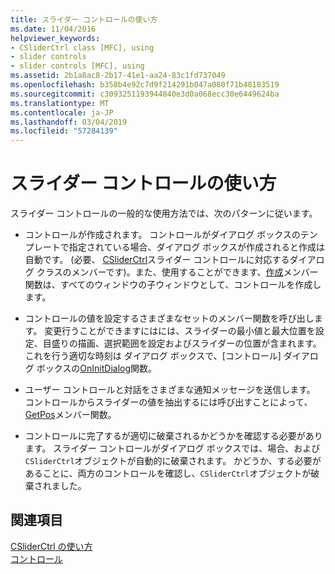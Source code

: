 ```yaml
---
title: スライダー コントロールの使い方
ms.date: 11/04/2016
helpviewer_keywords:
- CSliderCtrl class [MFC], using
- slider controls
- slider controls [MFC], using
ms.assetid: 2b1a8ac8-2b17-41e1-aa24-83c1fd737049
ms.openlocfilehash: b358b4e92c7d9f214291b047a080f71b48183519
ms.sourcegitcommit: c3093251193944840e3d0a068ecc30e6449624ba
ms.translationtype: MT
ms.contentlocale: ja-JP
ms.lasthandoff: 03/04/2019
ms.locfileid: "57284139"
---
```

# <a name="using-slider-controls"></a>スライダー コントロールの使い方

スライダー コントロールの一般的な使用方法では、次のパターンに従います。

- コントロールが作成されます。 コントロールがダイアログ ボックスのテンプレートで指定されている場合、ダイアログ ボックスが作成されると作成は自動です。 (必要、 [CSliderCtrl](../mfc/reference/csliderctrl-class.md)スライダー コントロールに対応するダイアログ クラスのメンバーです)。また、使用することができます、[作成](../mfc/reference/csliderctrl-class.md#create)メンバー関数は、すべてのウィンドウの子ウィンドウとして、コントロールを作成します。

- コントロールの値を設定するさまざまなセットのメンバー関数を呼び出します。 変更行うことができますにはには、スライダーの最小値と最大位置を設定、目盛りの描画、選択範囲を設定およびスライダーの位置が含まれます。 これを行う適切な時刻は ダイアログ ボックスで、[コントロール] ダイアログ ボックスの[OnInitDialog](../mfc/reference/cdialog-class.md#oninitdialog)関数。

- ユーザー コントロールと対話をさまざまな通知メッセージを送信します。 コントロールからスライダーの値を抽出するには呼び出すことによって、 [GetPos](../mfc/reference/csliderctrl-class.md#getpos)メンバー関数。

- コントロールに完了するが適切に破棄されるかどうかを確認する必要があります。 スライダー コントロールがダイアログ ボックスでは、場合、および`CSliderCtrl`オブジェクトが自動的に破棄されます。 かどうか、する必要があることに、両方のコントロールを確認し、`CSliderCtrl`オブジェクトが破棄されました。

## <a name="see-also"></a>関連項目

[CSliderCtrl の使い方](../mfc/using-csliderctrl.md)<br/>
[コントロール](../mfc/controls-mfc.md)
